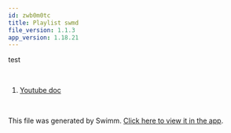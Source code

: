 ```yaml
---
id: zwb0m0tc
title: Playlist swmd
file_version: 1.1.3
app_version: 1.18.21
---
```


<!-- Intro - Do not remove this comment -->
test

<br/>

<!-- Steps - Do not remove this comment -->
1. [Youtube doc](youtube-doc.35entzja.sw.md)


<br/>

This file was generated by Swimm. [Click here to view it in the app](https://swimm-web-app--swmdv3-develop-staging-a696gm5o.web.app/repos/Z2l0aHViJTNBJTNBY3NoYXJwLXNoYXVsLXRlc3QlM0ElM0Fzd2ltbWlv/playlists/zwb0m0tc).
